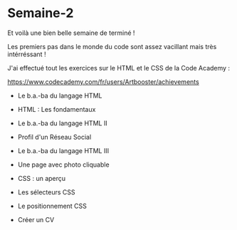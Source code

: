 # Semaine-2

Et voilà une bien belle semaine de terminé !

Les premiers pas dans le monde du code sont assez vacillant mais très intérréssant ! 

J'ai effectué tout les exercices sur le HTML et le CSS de la Code Academy : 

https://www.codecademy.com/fr/users/Artbooster/achievements

+ Le b.a.-ba du langage HTML

+ HTML : Les fondamentaux

+ Le b.a.-ba du langage HTML II

+ Profil d'un Réseau Social

+ Le b.a.-ba du langage HTML III

+ Une page avec photo cliquable

+ CSS : un aperçu

+ Les sélecteurs CSS

+ Le positionnement CSS

+ Créer un CV



